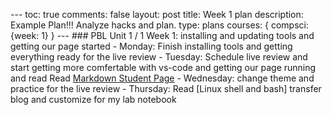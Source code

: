 --- toc: true comments: false layout: post title: Week 1 plan description: Example Plan!!! Analyze hacks and plan. type: plans courses: { compsci: {week: 1} } --- ### PBL Unit 1 / 1 Week 1: installing and updating tools and getting our page started - Monday: Finish installing tools and getting everything ready for the live review - Tuesday: Schedule live review and start getting more comfertable with vs-code and getting our page running and read Read [Markdown Student Page](https://nighthawkcoders.github.io/teacher//c4.3/c5.0/2023/08/17/markdown-html_fragments.html) - Wednesday: change theme and practice for the live review - Thursday: Read [Linux shell and bash] transfer blog and customize for my lab notebook